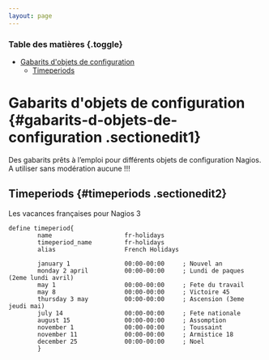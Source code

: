 ```yaml
---
layout: page
---
```


### Table des matières {.toggle}

-   [Gabarits d'objets de
    configuration](templates.html#gabarits-d-objets-de-configuration)
    -   [Timeperiods](templates.html#timeperiods)

Gabarits d'objets de configuration {#gabarits-d-objets-de-configuration .sectionedit1}
==================================

Des gabarits prêts à l’emploi pour différents objets de configuration
Nagios. A utiliser sans modération aucune !!!

Timeperiods {#timeperiods .sectionedit2}
-----------

Les vacances françaises pour Nagios 3

~~~~ {.code}
define timeperiod{
        name                    fr-holidays
        timeperiod_name         fr-holidays
        alias                   French Holidays

        january 1               00:00-00:00     ; Nouvel an
        monday 2 april          00:00-00:00     ; Lundi de paques (2eme lundi avril)
        may 1                   00:00-00:00     ; Fete du travail
        may 8                   00:00-00:00     ; Victoire 45
        thursday 3 may          00:00-00:00     ; Ascension (3eme jeudi mai)
        july 14                 00:00-00:00     ; Fete nationale
        august 15               00:00-00:00     ; Assomption
        november 1              00:00-00:00     ; Toussaint  
        november 11             00:00-00:00     ; Armistice 18
        december 25             00:00-00:00     ; Noel
        }
~~~~
